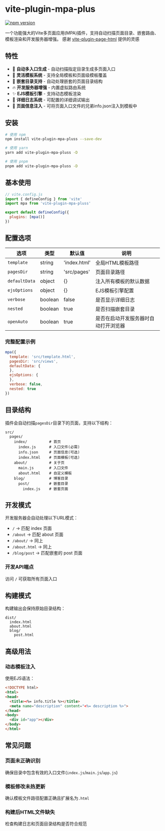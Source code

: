 # vite-plugin-mpa-plus

[![npm version](https://img.shields.io/npm/v/vite-plugin-mpa-pluss)](https://www.npmjs.com/package/vite-plugin-mpa-pluss)

一个功能强大的Vite多页面应用(MPA)插件，支持自动扫描页面目录、嵌套路由、模板渲染和开发服务器增强。
感谢 [vite-plugin-page-html](https://github.com/Marinerer/vite-plugins/tree/main/packages/page-html) 提供的灵感

## 特性

- 🚀 **自动多入口生成** - 自动扫描指定目录生成多页面入口
- 🎨 **灵活模板系统** - 支持全局模板和页面级模板覆盖
- 📂 **嵌套目录支持** - 自动处理嵌套的页面目录结构
- 🔥 **开发服务器增强** - 内置虚拟路由系统
- ✨ **EJS模板引擎** - 支持动态模板渲染
- 📝 **详细日志系统** - 可配置的详细调试输出
- 🚀 **页面信息注入** - 可将页面入口文件的兄弟info.json注入到模板中

## 安装

```bash
# 使用 npm
npm install vite-plugin-mpa-pluss --save-dev

# 使用 yarn
yarn add vite-plugin-mpa-pluss -D

# 使用 pnpm
pnpm add vite-plugin-mpa-pluss -D
```

## 基本使用

```javascript
// vite.config.js
import { defineConfig } from 'vite'
import mpa from 'vite-plugin-mpa-pluss'

export default defineConfig({
  plugins: [mpa()]
})
```

## 配置选项

| 选项 | 类型 | 默认值 | 说明 |
|------|------|--------|------|
| `template` | string | 'index.html' | 全局HTML模板路径 |
| `pagesDir` | string | 'src/pages' | 页面目录路径 |
| `defaultData` | object | {} | 注入所有模板的默认数据 |
| `ejsOptions` | object | {} | EJS模板引擎配置 |
| `verbose` | boolean | false | 是否显示详细日志 |
| `nested` | boolean | true | 是否扫描嵌套目录 |
| `openAuto` | boolean | true | 是否在启动开发服务器时自动打开浏览器 |

### 完整配置示例

```javascript
mpa({
  template: 'src/template.html',
  pagesDir: 'src/views',
  defaultData: {
  },
  ejsOptions: {
  },
  verbose: false,
  nested: true
})
```

## 目录结构

插件会自动扫描`pagesDir`目录下的页面，支持以下结构：

```
src/
  pages/
    index/          # 首页
      index.js      # 入口文件(必需)
      info.json     # 页面信息(可选)
      index.html    # 页面模板(可选)
    about/          # 关于页
      main.js       # 入口文件
      about.html    # 自定义模板
    blog/           # 博客目录
      post/         # 嵌套目录
        index.js    # 嵌套页面
```

## 开发模式

开发服务器会自动处理以下URL模式：

- `/` → 匹配 index 页面
- `/about` → 匹配 about 页面
- `/about/` → 同上
- `/about.html` → 同上
- `/blog/post` → 匹配嵌套的 post 页面

### 开发API端点

访问 `/` 可获取所有页面入口


## 构建模式

构建输出会保持原始目录结构：

```
dist/
  index.html
  about.html
  blog/
    post.html
```

## 高级用法

### 动态模板注入

使用EJS语法：

```html
<!DOCTYPE html>
<html>
<head>
  <title><%= info.title %></title>
  <meta name="description" content="<%= description %>">
</head>
<body>
  <div id="app"></div>
</body>
</html>
```

## 常见问题

### 页面未正确识别

确保目录中包含有效的入口文件(`index.js`/`main.js`/`app.js`)

### 模板修改未热更新

确认模板文件路径配置正确且扩展名为`.html`

### 构建后HTML文件缺失

检查构建日志和页面目录结构是否符合规范

